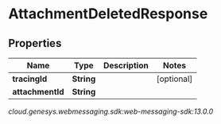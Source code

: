# AttachmentDeletedResponse


## Properties

| Name | Type | Description | Notes |
| ------------ | ------------- | ------------- | ------------- |
| **tracingId** | **String** |  |  [optional] |
| **attachmentId** | **String** |  |  |




_cloud.genesys.webmessaging.sdk:web-messaging-sdk:13.0.0_
